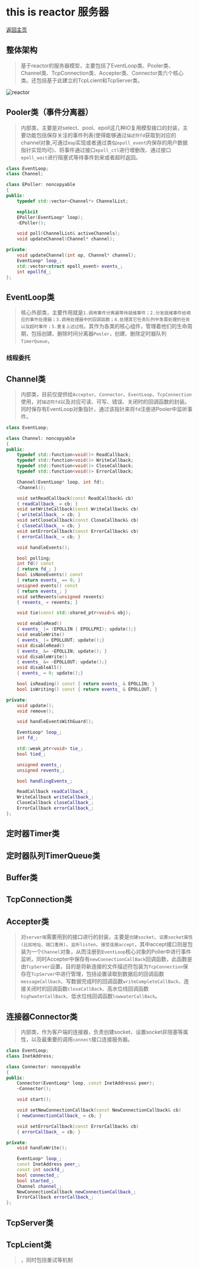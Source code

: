 # this is reactor 服务器

[返回主页](../../README.md)

## 整体架构

> 基于reactor的服务器模型，主要包括了EventLoop类、Pooler类、Channel类、TcpConnection类、Accepter类、Connector类六个核心类。还包括基于此建立的TcpLcient和TcpServer类。

![reactor](./reactor.png)

## Pooler类（事件分离器）
> 内部类，主要是对select、pool、epoll这几种IO复用模型接口的封装，主要功能包括保存关注的事件列表(使得能够通过`描述符fd`获取到对应的channel对象,可通过`map`实现或者通过类似`epoll_event`内保存的用户数据指针实现均可)、将事件通过接口`epoll_ctl`进行增删改、通过接口`epoll_wait`进行阻塞式等待事件到来或者超时返回。

```cpp
class EventLoop;
class Channel;

class EPoller: noncopyable
{
public:
    typedef std::vector<Channel*> ChannelList;

    explicit
    EPoller(EventLoop* loop);
    ~EPoller();

    void poll(ChannelList& activeChannels);
    void updateChannel(Channel* channel);

private:
    void updateChannel(int op, Channel* channel);
    EventLoop* loop_;
    std::vector<struct epoll_event> events_;
    int epollfd_;
};
```

## EventLoop类
> 核心外部类，主要作用就是`1.调用事件分离器等待就绪事件；2.分发就绪事件给相应的事件处理器；3.调用处理器中的回调函数；4.处理其它任务队列中急需处理的任务以及超时事件；5.重复上述过程`。其作为各类的核心组件，管理着他们的生命周期，包括创建、删除时间分离器`Pooler`，创建、删除定时器队列`TimerQueue`，




### 线程委托




## Channel类
> 内部类，目前仅提供给`Acceptor`、`Connector`、`EventLoop`、`TcpConnection`使用，对`描述符fd`以及对应可读、可写、错误、关闭时的回调函数的封装。同时保存有EventLoop对象指针，通过该指针来将`fd`注册进Pooler中监听事件。

```cpp
class EventLoop;

class Channel: noncopyable
{
public:
    typedef std::function<void()> ReadCallback;
    typedef std::function<void()> WriteCallback;
    typedef std::function<void()> CloseCallback;
    typedef std::function<void()> ErrorCallback;

    Channel(EventLoop* loop, int fd);
    ~Channel();

    void setReadCallback(const ReadCallback& cb)
    { readCallback_ = cb; }
    void setWriteCallback(const WriteCallback& cb)
    { writeCallback_ = cb; }
    void setCloseCallback(const CloseCallback& cb)
    { closeCallback_ = cb; }
    void setErrorCallback(const ErrorCallback& cb)
    { errorCallback_ = cb; }

    void handleEvents();

    bool polling;
    int fd() const
    { return fd_; }
    bool isNoneEvents() const
    { return events_ == 0; }
    unsigned events() const
    { return events_; }
    void setRevents(unsigned revents)
    { revents_ = revents; }

    void tie(const std::shared_ptr<void>& obj);

    void enableRead()
    { events_ |= (EPOLLIN | EPOLLPRI); update();}
    void enableWrite()
    { events_ |= EPOLLOUT; update();}
    void disableRead()
    { events_ &= ~EPOLLIN; update(); }
    void disableWrite()
    { events_ &= ~EPOLLOUT; update();}
    void disableAll()
    { events_ = 0; update();}

    bool isReading() const { return events_ & EPOLLIN; }
    bool isWriting() const { return events_ & EPOLLOUT; }

private:
    void update();
    void remove();

    void handleEventsWithGuard();

    EventLoop* loop_;
    int fd_;

    std::weak_ptr<void> tie_;
    bool tied_;

    unsigned events_;
    unsigned revents_;

    bool handlingEvents_;

    ReadCallback readCallback_;
    WriteCallback writeCallback_;
    CloseCallback closeCallback_;
    ErrorCallback errorCallback_;
};
```

## 定时器Timer类

## 定时器队列TimerQueue类


## Buffer类
>

## TcpConnection类


## Accepter类
> 对`server端`需要用到的接口进行的封装，主要是`创建socket`、`设置socket属性(比如地址、端口重用)`、`监听listen`、`接受连接accept`，其中accept接口则是包装为一个`Channel`对象，从而注册到`EventLoop`核心对象的Poller中进行事件监听。同时Accepter中保存有`newConnectionCallBack`回调函数，此函数是由`TcpServer`设置，目的是将新连接的文件描述符包装为`TcpConnection`保存在`TcpServer`中进行管理，包括设置读取到数据后的回调函数`messageCallback`、写数据完成时的回调函数`writeCompleteCallBack`、连接关闭时的回调函数`closeCallBack`、高水位线回调函数`highwaterCallBack`、低水位线回调函数`lowwaterCallBack`。

## 连接器Connector类
> 内部类，作为客户端的连接器，负责创建socket、设置socket非阻塞等属性，以及最重要的调用`connect`接口连接服务器。

```cpp
class EventLoop;
class InetAddress;

class Connector: noncopyable
{
public:
    Connector(EventLoop* loop, const InetAddress& peer);
    ~Connector();

    void start();

    void setNewConnectionCallback(const NewConnectionCallback& cb)
    { newConnectionCallback_ = cb; }

    void setErrorCallback(const ErrorCallback& cb)
    { errorCallback_ = cb; }

private:
    void handleWrite();

    EventLoop* loop_;
    const InetAddress peer_;
    const int sockfd_;
    bool connected_;
    bool started_;
    Channel channel_;
    NewConnectionCallback newConnectionCallback_;
    ErrorCallback errorCallback_;
};
```


## TcpServer类
> 

## TcpLcient类
> ，同时包括重试等机制


